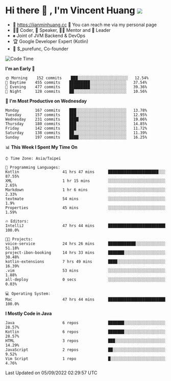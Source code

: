 # Hi there 👋 , I'm Vincent Huang ![](https://komarev.com/ghpvc/?username=Jian-Min-Huang)
- 💎 https://jianminhuang.cc 🙋 You can reach me via my personal page
- 👨‍💻 Coder, 🎤 Speaker, 👨‍🏫 Mentor and 🚀 Leader
- ♠️ Joint of JVM Backend & DevOps
- 🏆 Google Developer Expert (Kotlin)
- 💼 $_purefunc, Co-founder

<!--START_SECTION:waka-->
![Code Time](http://img.shields.io/badge/Code%20Time-0%20secs-blue)

**I'm an Early 🐤** 

```text
🌞 Morning    152 commits    ███░░░░░░░░░░░░░░░░░░░░░░   12.54% 
🌆 Daytime    455 commits    █████████░░░░░░░░░░░░░░░░   37.54% 
🌃 Evening    477 commits    █████████░░░░░░░░░░░░░░░░   39.36% 
🌙 Night      128 commits    ██░░░░░░░░░░░░░░░░░░░░░░░   10.56%

```
📅 **I'm Most Productive on Wednesday** 

```text
Monday       167 commits    ███░░░░░░░░░░░░░░░░░░░░░░   13.78% 
Tuesday      157 commits    ███░░░░░░░░░░░░░░░░░░░░░░   12.95% 
Wednesday    231 commits    ████░░░░░░░░░░░░░░░░░░░░░   19.06% 
Thursday     180 commits    ███░░░░░░░░░░░░░░░░░░░░░░   14.85% 
Friday       142 commits    ███░░░░░░░░░░░░░░░░░░░░░░   11.72% 
Saturday     138 commits    ██░░░░░░░░░░░░░░░░░░░░░░░   11.39% 
Sunday       197 commits    ████░░░░░░░░░░░░░░░░░░░░░   16.25%

```


📊 **This Week I Spent My Time On** 

```text
⌚︎ Time Zone: Asia/Taipei

💬 Programming Languages: 
Kotlin                   41 hrs 47 mins      ██████████████████████░░░   87.55% 
XML                      1 hr 15 mins        ░░░░░░░░░░░░░░░░░░░░░░░░░   2.65% 
Markdown                 1 hr 6 mins         ░░░░░░░░░░░░░░░░░░░░░░░░░   2.33% 
textmate                 54 mins             ░░░░░░░░░░░░░░░░░░░░░░░░░   1.9% 
Properties               45 mins             ░░░░░░░░░░░░░░░░░░░░░░░░░   1.59%

🔥 Editors: 
IntelliJ                 47 hrs 44 mins      █████████████████████████   100.0%

🐱‍💻 Projects: 
voice-service            24 hrs 26 mins      ████████████░░░░░░░░░░░░░   51.18% 
project-ibon-booking     14 hrs 33 mins      ███████░░░░░░░░░░░░░░░░░░   30.48% 
kotlin-extensions        7 hrs 49 mins       ████░░░░░░░░░░░░░░░░░░░░░   16.39% 
.vim                     53 mins             ░░░░░░░░░░░░░░░░░░░░░░░░░   1.88% 
all-deploy               0 secs              ░░░░░░░░░░░░░░░░░░░░░░░░░   0.03%

💻 Operating System: 
Mac                      47 hrs 44 mins      █████████████████████████   100.0%

```

**I Mostly Code in Java** 

```text
Java                     6 repos             ███████░░░░░░░░░░░░░░░░░░   28.57% 
Kotlin                   6 repos             ███████░░░░░░░░░░░░░░░░░░   28.57% 
HTML                     3 repos             ███░░░░░░░░░░░░░░░░░░░░░░   14.29% 
JavaScript               2 repos             ██░░░░░░░░░░░░░░░░░░░░░░░   9.52% 
Vim Script               1 repo              █░░░░░░░░░░░░░░░░░░░░░░░░   4.76%

```



 Last Updated on 05/09/2022 02:29:57 UTC
<!--END_SECTION:waka-->
